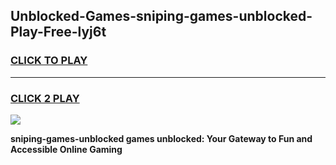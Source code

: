 
## Unblocked-Games-sniping-games-unblocked-Play-Free-lyj6t
<h3>
<a href="https://premium76.site?title=sniping-games-unblocked&ref=10A">CLICK TO PLAY</a></h3>
<hr>

<h3>
<a href="https://premium76.site?title=sniping-games-unblocked&ref=10A">CLICK 2 PLAY</a>
  
</h3>

<a href="https://premium76.site?title=sniping-games-unblocked&ref=10A"><img src="https://clearcache.store/games.png"></a>


**sniping-games-unblocked games unblocked: Your Gateway to Fun and Accessible Online Gaming**
